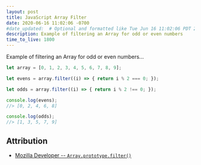 ```yaml
---
layout: post
title: JavaScript Array Filter
date: 2020-06-16 11:02:06 -0700
#date_updated:  # Optional and formatted like Tue Jun 16 11:02:06 PDT 2020 above
description: Example of filtering an Array for odd or even numbers
time_to_live: 1800
---
```




Example of filtering an Array for odd or even numbers...


```javascript
let array = [0, 1, 2, 3, 4, 5, 6, 7, 8, 9];

let evens = array.filter((i) => { return i % 2 === 0; });

let odds = array.filter((i) => { return i % 2 !== 0; });

console.log(evens);
//> [0, 2, 4, 6, 8]

console.log(odds);
//> [1, 3, 5, 7, 9]
```



## Attribution
[heading__attribution]: #attribution "Resources that where helpful in writing this post"


- [Mozilla Developer -- `Array.prototype.filter()`](https://developer.mozilla.org/en-US/docs/Web/JavaScript/Reference/Global_Objects/Array/filter)
